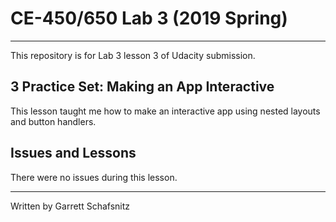 # CE-450/650 Lab 3 (2019 Spring)
---
This repository is for Lab 3 lesson 3 of Udacity submission.
 
## 3 Practice Set: Making an App Interactive

This lesson taught me how to make an interactive app using nested layouts and button handlers. 

## Issues and Lessons
 
There were no issues during this lesson. 

---
Written by Garrett Schafsnitz
